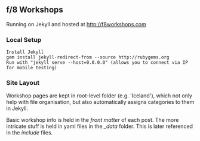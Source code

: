 ## f/8 Workshops ##

Running on Jekyll and hosted at http://f8workshops.com


### Local Setup ###

```
Install Jekyll
gem install jekyll-redirect-from --source http://rubygems.org
Run with "jekyll serve --host=0.0.0.0" (allows you to connect via IP for mobile testing)
```

### Site Layout ###

Workshop pages are kept in root-level folder (e.g. 'Iceland'), which not only help with file organisation, but also automatically assigns categories to them in Jekyll. 

Basic workshop info is held in the *front matter* of each post. The more intricate stuff is held in yaml files in the *_data* folder. This is later referenced in the *include* files.